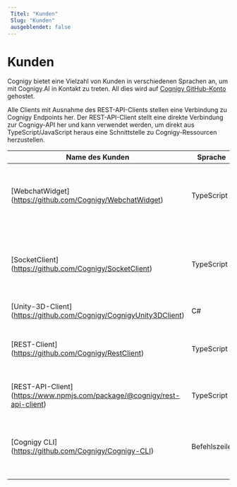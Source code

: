 ```yaml
---
 Titel: "Kunden" 
 Slug: "Kunden" 
 ausgeblendet: false 
---
```

# Kunden

Cognigy bietet eine Vielzahl von Kunden in verschiedenen Sprachen an, um mit Cognigy.AI in Kontakt zu treten. All dies wird auf [Cognigy GitHub-Konto](https://github.com/Cognigy) gehostet. 

Alle Clients mit Ausnahme des REST-API-Clients stellen eine Verbindung zu Cognigy Endpoints her. Der REST-API-Client stellt eine direkte Verbindung zur Cognigy-API her und kann verwendet werden, um direkt aus TypeScript/JavaScript heraus eine Schnittstelle zu Cognigy-Ressourcen herzustellen.

| Name des Kunden | Sprache | Beschreibung |
|---------------------------------------------------------------------------|--------------|---------------------------------------------------------------------------------------------------------------------------|
| [WebchatWidget] (https://github.com/Cognigy/WebchatWidget) | TypeScript | Ein grafisches Chat-Widget, das Sie in Ihre Website einbetten können, um Besuchern über Cognigy.AI Zugriff auf eine Conversational AI zu ermöglichen. |
| [SocketClient] (https://github.com/Cognigy/SocketClient) | TypeScript | Ein JavaScript-/TypeScript-Client, der zum Herstellen einer Verbindung mit Cognigy.AI Socket-Endpunkten verwendet werden kann |
| [Unity-3D-Client] (https://github.com/Cognigy/CognigyUnity3DClient) | C# | Unity3D-Game-Engine-Integration |
| [REST-Client] (https://github.com/Cognigy/RestClient) | TypeScript | Ein einfacher Client, den Sie in Ihren Projekten verwenden können, um eine Verbindung mit einem Cognigy.AI REST-Endpunkt herzustellen.                                    |
| [REST-API-Client] (https://www.npmjs.com/package/@cognigy/rest-api-client) | TypeScript | Ein npm-Modul zum Herstellen einer Verbindung mit der Cognigy-API |
| [Cognigy CLI] (https://github.com/Cognigy/Cognigy-CLI) | Befehlszeile | Cognigy-CLI ist eine Reihe von Tools, mit denen Sie über die Befehlszeile mit Ihren Cognigy.AI virtuellen Agentenprojekten interagieren können |